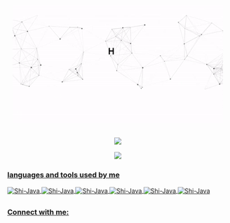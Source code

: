 <p align = "center">
  <img src = "https://github.com/ShiellynFerr/ShiellynFerr/raw/main/assets/ezgif.com-gif-maker.gif " alt = "Hi, I'm Shiellyn👋">
</p>

##


<div align = "center">
  <a href="https://github.com/ShiellynFerr">
  <img height = "180em" src = "https://github-readme-stats.vercel.app/api?username=ShiellynFerr&show_icons=true&theme=radical&include_all_commits=true&count_private=true" />
    
    
    
  <img height = "180em" src = "https://github-readme-stats.vercel.app/api/top-langs/?username=ShiellynFerr&layout=compact&langs_count=7&theme=radical" /></div>

  <h3> languages and tools used by me </h3>
  
  <img align="center" alt="Shi-Java" height="30" width="40" src="https://img.shields.io/badge/Java-ED8B00?style=for-the-badge&logo=java&logoColor=white">
  <img align="center" alt="Shi-Java" height="30" width="40" src="https://img.shields.io/badge/JavaScript-323330?style=for-the-badge&logo=javascript&logoColor=F7DF1E">
  <img align="center" alt="Shi-Java" height="30" width="40" src="https://img.shields.io/badge/HTML5-E34F26?style=for-the-badge&logo=html5&logoColor=white">
    <img align="center" alt="Shi-Java" height="30" width="40" src="https://img.shields.io/badge/CSS3-1572B6?style=for-the-badge&logo=css3&logoColor=white">
  <img align="center" alt="Shi-Java" height="30" width="40" src="https://img.shields.io/badge/Spring-6DB33F?style=for-the-badge&logo=spring&logoColor=white">
  <img align="center" alt="Shi-Java" height="30" width="40" src="https://img.shields.io/badge/MySQL-00000F?style=for-the-badge&logo=mysql&logoColor=white">
  
  
   ##
  
 
 
<div> 
  <h3 align="left">Connect with me:</h3>
 

